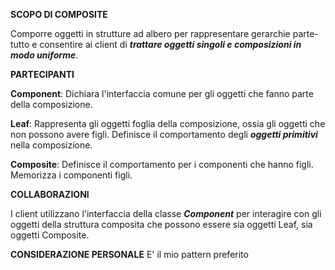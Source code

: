 **SCOPO DI COMPOSITE**

Comporre oggetti in strutture ad albero per rappresentare gerarchie parte-tutto e consentire ai client di ***trattare oggetti singoli e composizioni in modo uniforme***.

**PARTECIPANTI**

**Component**: Dichiara l'interfaccia comune per gli oggetti che fanno parte della composizione.

**Leaf**: Rappresenta gli oggetti foglia della composizione, ossia gli oggetti che non possono avere figli. Definisce il comportamento degli ***oggetti primitivi*** nella composizione.

**Composite**: Definisce il comportamento per i componenti che hanno figli. Memorizza i componenti figli. 

**COLLABORAZIONI**

I client utilizzano l'interfaccia della classe ***Component*** per interagire con gli oggetti della struttura composita che possono essere sia oggetti Leaf, sia oggetti Composite.

**CONSIDERAZIONE PERSONALE**
E' il mio pattern preferito
